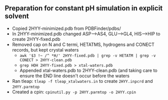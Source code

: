 ## Preparation for constant pH simulation in explicit solvent

* Copied 2HYY-minimized.pdb from PDBFinder/pdbs/ 
* In 2HYY-minimized.pdb changed ASP-->AS4, GLU-->GL4, HIS-->HIP to create 2HYY-fixed.pdb
* Removed cap on N and C termi, HETATMS, hydrogens and CONECT records, but kept crystal waters
    * `awk '$3 !~ /^ *H/' 2HYY-fixed.pdb | grep -v HETATM | grep -v CONECT > 2HYY-clean.pdb`
    * `grep HOH 2HYY-fixed.pdb > xtal-waters.pdb`
    * Appended xtal-waters.pdb to 2HYY-clean.pdb (and taking care to ensure the END line doesn't occur before the waters
* Ran tleap: `tleap -f tleap_xtalwaters.in` to create `2HYY.inpcrd` and `2HYY.parmtop`
* Created a cpin: `cpinutil.py -p 2HYY.parmtop -o 2HYY.cpin`